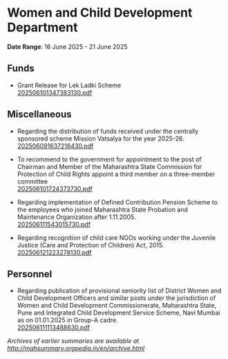 # Women and Child Development Department

**Date Range**: 16 June 2025 - 21 June 2025


## Funds
- Grant Release for Lek Ladki Scheme\
  [202506101347383130.pdf](https://gr.maharashtra.gov.in/Site/Upload/Government%20Resolutions/English/202506101347383130.pdf)

## Miscellaneous
- Regarding the distribution of funds received under the centrally sponsored scheme Mission Vatsalya for the year 2025-26.\
  [202506091637216430.pdf](https://gr.maharashtra.gov.in/Site/Upload/Government%20Resolutions/English/202506091637216430.pdf)

- To recommend to the government for appointment to the post of Chairman and Member of the Maharashtra State Commission for Protection of Child Rights appoint a third member on a three-member committee\
  [202506101724373730.pdf](https://gr.maharashtra.gov.in/Site/Upload/Government%20Resolutions/English/202506101724373730.pdf)

- Regarding implementation of Defined Contribution Pension Scheme to the employees who joined Maharashtra State Probation and Maintenance Organization after 1.11.2005.\
  [202506111543015730.pdf](https://gr.maharashtra.gov.in/Site/Upload/Government%20Resolutions/English/202506111543015730.pdf)

- Regarding recognition of child care NGOs working under the Juvenile Justice (Care and Protection of Children) Act, 2015.\
  [202506121223278130.pdf](https://gr.maharashtra.gov.in/Site/Upload/Government%20Resolutions/English/202506121223278130.pdf)

## Personnel
- Regarding publication of provisional seniority list of District Women and Child Development Officers and similar posts under the jurisdiction of Women and Child Development Commissionerate, Maharashtra State, Pune and Integrated Child Development Service Scheme, Navi Mumbai as on 01.01.2025 in Group-A cadre.\
  [202506111113488630.pdf](https://gr.maharashtra.gov.in/Site/Upload/Government%20Resolutions/English/202506111113488630.pdf)


*Archives of earlier summaries are available at http://mahsummary.orgpedia.in/en/archive.html*